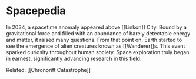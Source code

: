 # Spacepedia
In 2034, a spacetime anomaly appeared above [[Linkon]] City. Bound by a gravitational force and filled with an abundance of barely detectable energy and matter, it raised many questions. From that point on, Earth started to see the emergence of alien creatures known as [[Wanderer]]s. This event sparked curiosity throughout human society. Space exploration truly began in earnest, significantly advancing research in this field.

Related: [[Chronorift Catastrophe]]